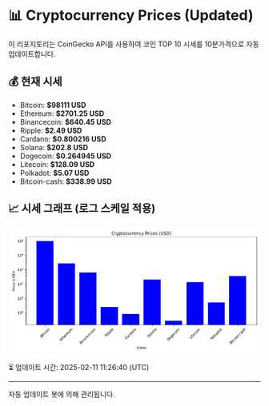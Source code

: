 
# 📊 Cryptocurrency Prices (Updated)

이 리포지토리는 CoinGecko API를 사용하여 코인 TOP 10 시세를 10분가격으로 자동 업데이트합니다.

## 💰 현재 시세
- Bitcoin: **$98111 USD**
- Ethereum: **$2701.25 USD**
- Binancecoin: **$640.45 USD**
- Ripple: **$2.49 USD**
- Cardano: **$0.800216 USD**
- Solana: **$202.8 USD**
- Dogecoin: **$0.264945 USD**
- Litecoin: **$128.09 USD**
- Polkadot: **$5.07 USD**
- Bitcoin-cash: **$338.99 USD**

## 📈 시세 그래프 (로그 스케일 적용)
![Crypto Prices](crypto_prices.png)

⏳ 업데이트 시간: 2025-02-11 11:26:40 (UTC)

---
자동 업데이트 봇에 의해 관리됩니다.
